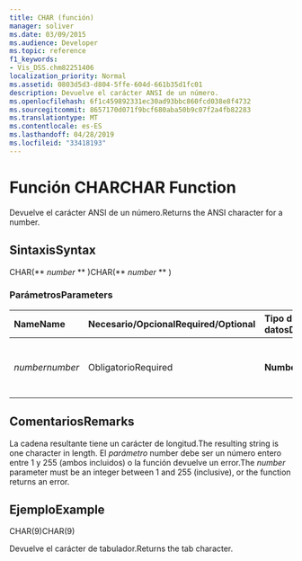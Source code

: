 ```yaml
---
title: CHAR (función)
manager: soliver
ms.date: 03/09/2015
ms.audience: Developer
ms.topic: reference
f1_keywords:
- Vis_DSS.chm82251406
localization_priority: Normal
ms.assetid: 0803d5d3-d804-5ffe-604d-661b35d1fc01
description: Devuelve el carácter ANSI de un número.
ms.openlocfilehash: 6f1c459892331ec30ad93bbc860fcd038e8f4732
ms.sourcegitcommit: 8657170d071f9bcf680aba50b9c07f2a4fb82283
ms.translationtype: MT
ms.contentlocale: es-ES
ms.lasthandoff: 04/28/2019
ms.locfileid: "33418193"
---
```

# <a name="char-function"></a><span data-ttu-id="a48f4-103">Función CHAR</span><span class="sxs-lookup"><span data-stu-id="a48f4-103">CHAR Function</span></span>

<span data-ttu-id="a48f4-104">Devuelve el carácter ANSI de un número.</span><span class="sxs-lookup"><span data-stu-id="a48f4-104">Returns the ANSI character for a number.</span></span>
  
## <a name="syntax"></a><span data-ttu-id="a48f4-105">Sintaxis</span><span class="sxs-lookup"><span data-stu-id="a48f4-105">Syntax</span></span>

<span data-ttu-id="a48f4-106">CHAR(\*\* *number* \*\* )</span><span class="sxs-lookup"><span data-stu-id="a48f4-106">CHAR(\*\* *number* \*\* )</span></span> 
  
### <a name="parameters"></a><span data-ttu-id="a48f4-107">Parámetros</span><span class="sxs-lookup"><span data-stu-id="a48f4-107">Parameters</span></span>

|<span data-ttu-id="a48f4-108">**Name**</span><span class="sxs-lookup"><span data-stu-id="a48f4-108">**Name**</span></span>|<span data-ttu-id="a48f4-109">**Necesario/Opcional**</span><span class="sxs-lookup"><span data-stu-id="a48f4-109">**Required/Optional**</span></span>|<span data-ttu-id="a48f4-110">**Tipo de datos**</span><span class="sxs-lookup"><span data-stu-id="a48f4-110">**Data Type**</span></span>|<span data-ttu-id="a48f4-111">**Descripción**</span><span class="sxs-lookup"><span data-stu-id="a48f4-111">**Description**</span></span>|
|:-----|:-----|:-----|:-----|
| <span data-ttu-id="a48f4-112">_number_</span><span class="sxs-lookup"><span data-stu-id="a48f4-112">_number_</span></span> <br/> |<span data-ttu-id="a48f4-113">Obligatorio</span><span class="sxs-lookup"><span data-stu-id="a48f4-113">Required</span></span>  <br/> |<span data-ttu-id="a48f4-114">**Number**</span><span class="sxs-lookup"><span data-stu-id="a48f4-114">**Number**</span></span> <br/> |<span data-ttu-id="a48f4-115">Número cuyo carácter ANSI desea obtener.</span><span class="sxs-lookup"><span data-stu-id="a48f4-115">The number whose ANSI character you want to get.</span></span>  <br/> |
   
## <a name="remarks"></a><span data-ttu-id="a48f4-116">Comentarios</span><span class="sxs-lookup"><span data-stu-id="a48f4-116">Remarks</span></span>

<span data-ttu-id="a48f4-117">La cadena resultante tiene un carácter de longitud.</span><span class="sxs-lookup"><span data-stu-id="a48f4-117">The resulting string is one character in length.</span></span> <span data-ttu-id="a48f4-118">El  _parámetro_ number debe ser un número entero entre 1 y 255 (ambos incluidos) o la función devuelve un error.</span><span class="sxs-lookup"><span data-stu-id="a48f4-118">The  _number_ parameter must be an integer between 1 and 255 (inclusive), or the function returns an error.</span></span> 
  
## <a name="example"></a><span data-ttu-id="a48f4-119">Ejemplo</span><span class="sxs-lookup"><span data-stu-id="a48f4-119">Example</span></span>

<span data-ttu-id="a48f4-120">CHAR(9)</span><span class="sxs-lookup"><span data-stu-id="a48f4-120">CHAR(9)</span></span> 
  
<span data-ttu-id="a48f4-121">Devuelve el carácter de tabulador.</span><span class="sxs-lookup"><span data-stu-id="a48f4-121">Returns the tab character.</span></span> 
  

